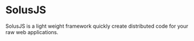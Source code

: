 # SolusJS

SolusJS is a light weight framework quickly create distributed code for your raw web applications.